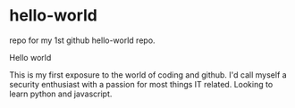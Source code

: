 # hello-world
repo for my 1st github hello-world repo.

Hello world

This is my first exposure to the world of coding and github.
I'd call myself a security enthusiast with a passion for most things IT related.
Looking to learn python and javascript.



